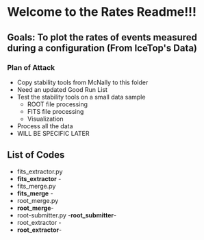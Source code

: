 # Welcome to the Rates Readme!!! 
  ## Goals: To plot the rates of events measured during a configuration (From IceTop's Data)
### Plan of Attack 
- Copy stability tools from McNally to this folder
- Need an updated Good Run List
- Test the stability tools on a small data sample
  - ROOT file processing
  - FITS file processing
  - Visualization
- Process all the data
- WILL BE SPECIFIC LATER
## List of Codes
- fits_extractor.py
 - **fits_extractor** - 
- fits_merge.py
 - **fits_merge** - 
- root_merge.py
 - **root_merge**-
- root-submitter.py
  -**root_submitter**-
- root_extractor -
 - **root_extractor**- 
  

